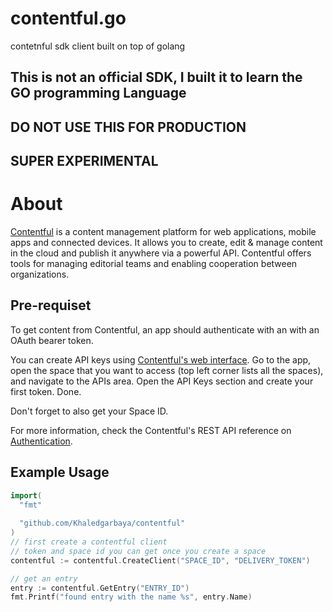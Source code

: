 # contentful.go
contetnful sdk client built on top of golang

## This is not an official SDK, I built it to learn the GO programming Language

## DO NOT USE THIS FOR PRODUCTION 

## SUPER EXPERIMENTAL 

# About

[Contentful](https://www.contentful.com) is a content management platform for web applications, mobile apps and connected devices. It allows you to create, edit & manage content in the cloud and publish it anywhere via a powerful API. Contentful offers tools for managing editorial teams and enabling cooperation between organizations.

## Pre-requiset

To get content from Contentful, an app should authenticate with an with an OAuth bearer token.

You can create API keys using [Contentful's web interface](https://app.contentful.com). Go to the app, open the space that you want to access (top left corner lists all the spaces), and navigate to the APIs area. Open the API Keys section and create your first token. Done.

Don't forget to also get your Space ID.

For more information, check the Contentful's REST API reference on [Authentication](https://www.contentful.com/developers/docs/references/authentication/).

## Example Usage

```go
import(
  "fmt"
  
  "github.com/Khaledgarbaya/contentful"
)
// first create a contentful client
// token and space id you can get once you create a space 
contentful := contentful.CreateClient("SPACE_ID", "DELIVERY_TOKEN")

// get an entry 
entry := contentful.GetEntry("ENTRY_ID")
fmt.Printf("found entry with the name %s", entry.Name)
```
